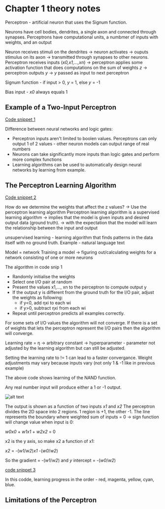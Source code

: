 # **Chapter 1 theory notes**

Perceptron - artificial neuron that uses the Signum function.

Neurons have cell bodies, dendrites, a single axon and connected through synapses.
Perceptrons have computational units, a numbmer of inputs with weights, and an output

Neuron receives stimuli on the dendrites -> neuron activates -> ouputs stimulus on its axon -> transmitted through synapses to other neurons.
Perceptron receives inputs (*x0,x1,...,xn*) -> perceptron applies some activation function that does computations on the sum of weights *z* -> perceptron outputs *y* -> *y* passed as input to next perceptron

Signum function - if input > 0, *y* = 1, else *y* = -1

Bias input - *x0* always equals 1

## Example of a Two-Input Perceptron
[Code snippet 1](https://github.com/JR0901/AI---Deep-Learning/blob/main/Chapter%201/Code%20snippet%201.py)

Difference between neural networks and logic gates:
- Perceptron inputs aren't limited to boolen values. Perceptrons can only output 1 of 2 values - other neuron models can output range of real numbers
- Neurons can take significantly more inputs than logic gates and perform more complex functions
- Learning algorithms can be used to automatically design neural networks by learning from example.

## The Perceptron Learning Algorithm

[Code snippet 2](https://github.com/JR0901/AI---Deep-Learning/blob/main/Chapter%201/Code%20snippet%202.py)

How do we determine the weights that affect the z values? -> Use the perceptron learning algorithm
Perceptron learning algorithm is a supervised learning algorithm
-> implies that the model is given inputs and desired output data (ground truth).
-> with the expectation that the model will learn the relationship between the input and output

unsupervised learning - learning algorithm that finds patterns in the data itself with no ground truth.
Example - natural language text

Model = network
Training a model -> figuring out/calculating weights for a network consisting of one or more neurons

The algorithm in code snip 1
- Randomly initialise the weights
- Select one I/O pair at random
- Present the values x1,..., xn to the perceptron to compute output y
- If the output y is different from the ground truth for the I/O pair, adjust the weights as following:
  - if y<0, add ηxi to each wi
  - if y>0, subtract ηxi from each wi
- Repeat until perceptron predicts all examples correctly.

For some sets of I/O values the algorithm will not converge.
If there is a set of weights that lets the perceptron represent the I/O pairs then the algorithm will converge.

Learning rate = η -> arbitrary constant -> hyperparameter - parameter not adjusted by the learning algorithm but can still be adjusted.

Setting the learning rate to != 1 can lead to a faster convergance.
Weight adjustments may vary because inputs vary (not only 1 & -1 like in previous example)

The above code shows learning of the NAND function.

Any real number input will produce either a 1 or -1 output. 

![alt text](https://learning.oreilly.com/api/v2/epubs/urn:orm:book:9780137470198/files/graphics/pg40_Image_16.jpg)

The output is shown as a function of two inputs *x1* and *x2*
The perceptron divides the 2D space into 2 regions. 1 region is +1, the other -1. The line represents the boundary where weighted sum of inputs = 0 -> sign function will change value when input is 0:

*w0x0* + *w1x1* + *w2x2* = 0

x2 is the y axis, so make x2 a function of x1:

*x2* = -(*w1*/*w2*)*x1* -(*w0*/*w2*)

So the gradient = -(*w1*/*w2*) and *y* intercept = -(*w0*/*w2*)

[code snippet 3](https://github.com/JR0901/AI---Deep-Learning/blob/main/Chapter%201/Code%20snippet%203.py)

In this codde, learning progress in the order - red, magenta, yellow, cyan, blue.

## Limitations of the Perceptron

